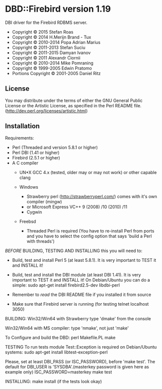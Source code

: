 DBD::Firebird version 1.19
==========================

DBI driver for the Firebird RDBMS server.

- Copyright © 2015  Stefan Roas
- Copyright © 2014  H.Merijn Brand - Tux
- Copyright © 2010-2014  Popa Adrian Marius
- Copyright © 2011-2013  Stefan Suciu
- Copyright © 2011-2015  Damyan Ivanov
- Copyright © 2011  Alexandr Ciornii
- Copyright © 2010-2014  Mike Pomraning
- Copyright © 1999-2005  Edwin Pratomo
- Portions Copyright © 2001-2005  Daniel Ritz

License
-------

You may distribute under the terms of either the GNU General Public
License or the Artistic License, as specified in the Perl README file.
(http://dev.perl.org/licenses/artistic.html)


Installation
------------

Requirements:

- Perl (Threaded and version 5.8.1 or higher)
- Perl DBI (1.41 or higher)
- Firebird (2.5.1 or higher)
- A C compiler
  * UN*X
    GCC 4.x (tested, older may or may not work) or other capable
    clang

  * Windows
    - Strawberry perl (http://strawberryperl.com/) comes with it's own compiler (mingw)
    - or Microsoft Express VC++ 9 (2008) /10 (2010) /11
    - Cygwin
  * Freebsd
    - Threaded Perl is required (You have to re-install Perl from
    ports and you have to select the config option that says 'build a
    Perl with threads')


*BEFORE* BUILDING, TESTING AND INSTALLING this you will need to:

- Build, test and install Perl 5 (at least 5.8.1).
  It is very important to TEST it and INSTALL it!

- Build, test and install the DBI module (at least DBI 1.41).
  It is very important to TEST it and INSTALL it!
  On Debian/Ubuntu you can do a simple:
    sudo apt-get install firebird2.5-dev libdbi-perl

- Remember to *read* the DBI README file if you installed it from source

- Make sure that Firebird server is running (for testing telnet localhost 3050)


BUILDING:
  Win32/Win64 with Strawberry
    type 'dmake' from the console

  Win32/Win64 with MS compiler:
    type 'nmake', not just 'make'

  To Configure and build the DBD:
    perl Makefile.PL
    make

TESTING
  To run tests module Test::Exception is required on Debian/Ubuntu systems:
     sudo apt-get install libtest-exception-perl

  Please, set at least DBI_PASS (or ISC_PASSWORD), before 'make test'.
  The default for DBI_USER is 'SYSDBA'.(masterkey password is given here as example only)
    ISC_PASSWORD=masterkey make test

INSTALLING:
    make install               (if the tests look okay)
